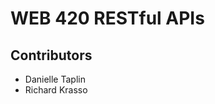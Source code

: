<h1>WEB 420 RESTful APIs</h1>
<h2>Contributors</h2>
<ul>
  <li>Danielle Taplin</li>
  <li>Richard Krasso</li>
</ul>
